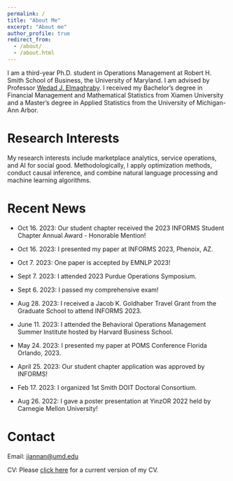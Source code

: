 ```yaml
---
permalink: /
title: "About Me"
excerpt: "About me"
author_profile: true
redirect_from: 
  - /about/
  - /about.html
---
```


I am a third-year Ph.D. student in Operations Management at Robert H. Smith School of Business, the University of Maryland. I am advised by Professor [Wedad J. Elmaghraby](https://www.rhsmith.umd.edu/directory/wedad-j-elmaghraby). I received my Bachelor’s degree in Financial Management and Mathematical Statistics from Xiamen University and a Master’s degree in Applied Statistics from the University of Michigan-Ann Arbor. 

Research Interests
======
My research interests include marketplace analytics, service operations, and AI for social good. Methodologically, I apply optimization methods, conduct causal inference, and combine natural language processing and machine learning algorithms. 

Recent News
======
* Oct 16. 2023: Our student chapter received the 2023 INFORMS Student Chapter Annual Award - Honorable Mention!

* Oct 16. 2023: I presented my paper at INFORMS 2023, Phenoix, AZ.

* Oct 7. 2023: One paper is accepted by EMNLP 2023!

* Sept 7. 2023: I attended 2023 Purdue Operations Symposium. 

* Sept 6. 2023: I passed my comprehensive exam!

* Aug 28. 2023: I received a Jacob K. Goldhaber Travel Grant from the Graduate School to attend INFORMS 2023.

* June 11. 2023: I attended the Behavioral Operations Management Summer Institute hosted by Harvard Business School.

* May 24. 2023: I presented my paper at POMS Conference Florida Orlando, 2023.

* April 25. 2023: Our student chapter application was approved by INFORMS!

* Feb 17. 2023: I organized 1st Smith DOIT Doctoral Consortium.

* Aug 26. 2022: I gave a poster presentation at YinzOR 2022 held by Carnegie Mellon University!

Contact
======
Email: [jiannan@umd.edu](mailto:jiannan@umd.edu)

CV: Please [click here](https://www.dropbox.com/scl/fi/egfr63k8upwrwnwyvau19/Jiannan_Resume.pdf?rlkey=7nbn77ahgfzf0hrulzjfbui30&dl=0) for a current version of my CV.